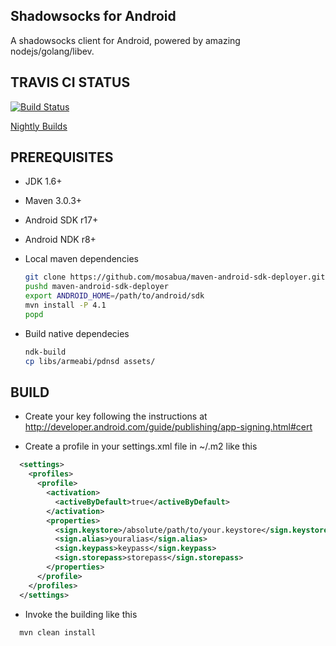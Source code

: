 ## Shadowsocks for Android

A shadowsocks client for Android, powered by amazing nodejs/golang/libev.

## TRAVIS CI STATUS

[![Build Status](https://secure.travis-ci.org/shadowsocks/shadowsocks-android.png)](http://travis-ci.org/shadowsocks/shadowsocks-android)

[Nightly Builds](http://buildbot.sinaapp.com)

## PREREQUISITES

* JDK 1.6+
* Maven 3.0.3+
* Android SDK r17+
* Android NDK r8+
* Local maven dependencies

  ```bash
  git clone https://github.com/mosabua/maven-android-sdk-deployer.git 
  pushd maven-android-sdk-deployer
  export ANDROID_HOME=/path/to/android/sdk
  mvn install -P 4.1
  popd
  ```

* Build native dependecies

  ```bash
  ndk-build
  cp libs/armeabi/pdnsd assets/
  ```

## BUILD

* Create your key following the instructions at
http://developer.android.com/guide/publishing/app-signing.html#cert

* Create a profile in your settings.xml file in ~/.m2 like this

```xml
  <settings>
    <profiles>
      <profile>
        <activation>
          <activeByDefault>true</activeByDefault>
        </activation>
        <properties>
          <sign.keystore>/absolute/path/to/your.keystore</sign.keystore>
          <sign.alias>youralias</sign.alias>
          <sign.keypass>keypass</sign.keypass>
          <sign.storepass>storepass</sign.storepass>
        </properties>
      </profile>
    </profiles>
  </settings>
```

* Invoke the building like this

```bash
  mvn clean install
```
